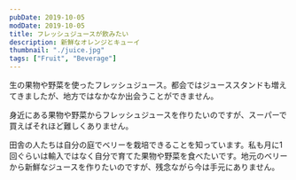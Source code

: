 ```yaml
---
pubDate: 2019-10-05
modDate: 2019-10-05
title: フレッシュジュースが飲みたい
description: 新鮮なオレンジとキューイ
thumbnail: "./juice.jpg"
tags: ["Fruit", "Beverage"]
---
```


生の果物や野菜を使ったフレッシュジュース。都会ではジューススタンドも増えてきましたが、地方ではなかなか出会うことができません。

身近にある果物や野菜からフレッシュジュースを作りたいのですが、スーパーで買えばそれほど難しくありません。

田舎の人たちは自分の庭でベリーを栽培できることを知っています。私も月に1回ぐらいは輸入ではなく自分で育てた果物や野菜を食べたいです。地元のベリーから新鮮なジュースを作りたいのですが、残念ながら今は手元にありません。
